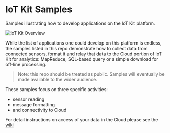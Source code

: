# IoT Kit Samples

Samples illustrating how to develop applications on the IoT Kit platform. 

![IoT Kit Overview](https://dl.dropboxusercontent.com/u/202873466/IotKit/iotkit-sample-splash.png)

While the list of applications one could develop on this platform is endless, the samples listed in this repo demonstrate how to collect data from connected sensors, format it and relay that data to the Cloud portion of IoT Kit for analytics: MapReduce, SQL-based query or a simple download for off-line processing.

> Note: this repo should be treated as public. Samples will eventually be made available to the wider audience. 

These samples focus on three specific activities:

* sensor reading
* message formatting 
* and connectivity to Cloud

For detail instructions on access of your data in the Cloud please see the [wiki](https://github.com/enableiot/iotkit-samples/wiki)


